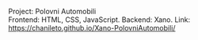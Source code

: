 Project: Polovni Automobili                                                                                           
Frontend: HTML, CSS, JavaScript.  Backend: Xano.  Link: https://chanileto.github.io/Xano-PolovniAutomobili/
